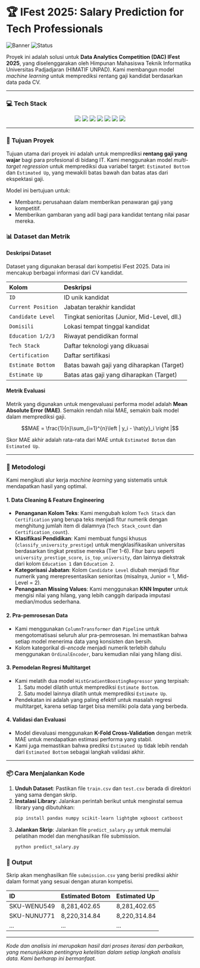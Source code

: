 # 🏆 IFest 2025: Salary Prediction for Tech Professionals

![Banner](https://img.shields.io/badge/Project-Salary%20Prediction-blueviolet) ![Status](https://img.shields.io/badge/Status-Completed-success)

Proyek ini adalah solusi untuk **Data Analytics Competition (DAC) IFest 2025**, yang diselenggarakan oleh Himpunan Mahasiswa Teknik Informatika Universitas Padjadjaran (HIMATIF UNPAD). Kami membangun model *machine learning* untuk memprediksi rentang gaji kandidat berdasarkan data pada CV.

---

### 💻 Tech Stack

<p align="center">
  <img src="https://img.shields.io/badge/Python-3776AB?style=for-the-badge&logo=python&logoColor=white">
  <img src="https://img.shields.io/badge/pandas-150458?style=for-the-badge&logo=pandas&logoColor=white">
  <img src="https://img.shields.io/badge/scikit--learn-F7931E?style=for-the-badge&logo=scikit-learn&logoColor=black">
  <img src="https://img.shields.io/badge/Numpy-013243?style=for-the-badge&logo=numpy&logoColor=white">
  <img src="https://img.shields.io/badge/XGBoost-147F9B?style=for-the-badge&logo=xgboost&logoColor=white">
  <img src="https://img.shields.io/badge/LightGBM-4169E1?style=for-the-badge&logo=lightgbm&logoColor=white">
  <img src="https://img.shields.io/badge/CatBoost-FF6600?style=for-the-badge&logo=catboost&logoColor=white">
</p>

---

### 🎯 Tujuan Proyek

Tujuan utama dari proyek ini adalah untuk memprediksi **rentang gaji yang wajar** bagi para profesional di bidang IT. Kami menggunakan model *multi-target regression* untuk memprediksi dua variabel target: `Estimated Bottom` dan `Estimated Up`, yang mewakili batas bawah dan batas atas dari ekspektasi gaji.

Model ini bertujuan untuk:
* Membantu perusahaan dalam memberikan penawaran gaji yang kompetitif.
* Memberikan gambaran yang adil bagi para kandidat tentang nilai pasar mereka.

### 📊 Dataset dan Metrik

#### Deskripsi Dataset
Dataset yang digunakan berasal dari kompetisi IFest 2025. Data ini mencakup berbagai informasi dari CV kandidat.

| Kolom | Deskripsi |
| :--- | :--- |
| `ID` | ID unik kandidat |
| `Current Position` | Jabatan terakhir kandidat |
| `Candidate Level` | Tingkat senioritas (Junior, Mid-Level, dll.) |
| `Domisili` | Lokasi tempat tinggal kandidat |
| `Education 1/2/3` | Riwayat pendidikan formal |
| `Tech Stack` | Daftar teknologi yang dikuasai |
| `Certification` | Daftar sertifikasi |
| `Estimate Bottom` | Batas bawah gaji yang diharapkan (Target) |
| `Estimate Up` | Batas atas gaji yang diharapkan (Target) |

#### Metrik Evaluasi
Metrik yang digunakan untuk mengevaluasi performa model adalah **Mean Absolute Error (MAE)**. Semakin rendah nilai MAE, semakin baik model dalam memprediksi gaji.

$$MAE = \frac{1}{n}\sum_{i=1}^{n}\left | y_i - \hat{y}_i \right |$$

Skor MAE akhir adalah rata-rata dari MAE untuk `Estimated Botom` dan `Estimated Up`.

---

### 🚀 Metodologi

Kami mengikuti alur kerja *machine learning* yang sistematis untuk mendapatkan hasil yang optimal.

#### 1. Data Cleaning & Feature Engineering
* **Penanganan Kolom Teks**: Kami mengubah kolom `Tech Stack` dan `Certification` yang berupa teks menjadi fitur numerik dengan menghitung jumlah item di dalamnya (`Tech Stack_count` dan `Certification_count`).
* **Klasifikasi Pendidikan**: Kami membuat fungsi khusus (`classify_university_prestige`) untuk mengklasifikasikan universitas berdasarkan tingkat prestise mereka (Tier 1-6). Fitur baru seperti `university_prestige_score`, `is_top_university`, dan lainnya diekstrak dari kolom `Education 1` dan `Education 2`.
* **Kategorisasi Jabatan**: Kolom `Candidate Level` diubah menjadi fitur numerik yang merepresentasikan senioritas (misalnya, Junior = 1, Mid-Level = 2).
* **Penanganan Missing Values**: Kami menggunakan **KNN Imputer** untuk mengisi nilai yang hilang, yang lebih canggih daripada imputasi median/modus sederhana.

#### 2. Pra-pemrosesan Data
* Kami menggunakan `ColumnTransformer` dan `Pipeline` untuk mengotomatisasi seluruh alur pra-pemrosesan. Ini memastikan bahwa setiap model menerima data yang konsisten dan bersih.
* Kolom kategorikal di-*encode* menjadi numerik terlebih dahulu menggunakan `OrdinalEncoder`, baru kemudian nilai yang hilang diisi.

#### 3. Pemodelan Regresi Multitarget
* Kami melatih dua model `HistGradientBoostingRegressor` yang terpisah:
    1. Satu model dilatih untuk memprediksi `Estimate Bottom`.
    2. Satu model lainnya dilatih untuk memprediksi `Estimate Up`.
* Pendekatan ini adalah yang paling efektif untuk masalah regresi multitarget, karena setiap target bisa memiliki pola data yang berbeda.

#### 4. Validasi dan Evaluasi
* Model dievaluasi menggunakan **K-Fold Cross-Validation** dengan metrik MAE untuk mendapatkan estimasi performa yang stabil.
* Kami juga memastikan bahwa prediksi `Estimated Up` tidak lebih rendah dari `Estimated Bottom` sebagai langkah validasi akhir.

---

### 📦 Cara Menjalankan Kode

1.  **Unduh Dataset**: Pastikan file `train.csv` dan `test.csv` berada di direktori yang sama dengan skrip.
2.  **Instalasi Library**: Jalankan perintah berikut untuk menginstal semua library yang dibutuhkan:
    ```bash
    pip install pandas numpy scikit-learn lightgbm xgboost catboost
    ```
3.  **Jalankan Skrip**: Jalankan file `predict_salary.py` untuk memulai pelatihan model dan menghasilkan file submission.
    ```bash
    python predict_salary.py
    ```

### 📄 Output

Skrip akan menghasilkan file `submission.csv` yang berisi prediksi akhir dalam format yang sesuai dengan aturan kompetisi.

| ID | Estimated Botom | Estimated Up |
| :--- | :--- | :--- |
| SKU-WENU549 | 8,281,402.65 | 8,281,402.65 |
| SKU-NUNU771 | 8,220,314.84 | 8,220,314.84 |
| ... | ... | ... |

---
*Kode dan analisis ini merupakan hasil dari proses iterasi dan perbaikan, yang menunjukkan pentingnya ketelitian dalam setiap langkah analisis data. Kami berharap ini bermanfaat.*
